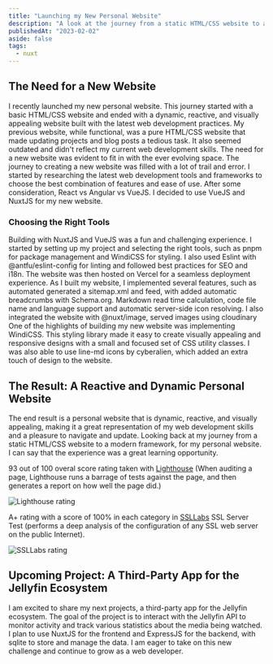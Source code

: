 ```yaml
---
title: "Launching my New Personal Website"
description: "A look at the journey from a static HTML/CSS website to a dynamic, reactive personal website built with NuxtJS and VueJS, showcasing the latest web development practices."
publishedAt: "2023-02-02"
aside: false
tags:
  - nuxt
---
```


## The Need for a New Website
I recently launched my new personal website. This journey started with a basic HTML/CSS website and ended with a dynamic, reactive, and visually appealing website built with the latest web development practices.
My previous website, while functional, was a pure HTML/CSS website that made updating projects and blog posts a tedious task. It also seemed outdated and didn't reflect my current web development skills. The need for a new website was evident to fit in with the ever evolving space.
The journey to creating a new website was filled with a lot of trail and error. I started by researching the latest web development tools and frameworks to choose the best combination of features and ease of use. After some consideration, React vs Angular vs VueJS. I decided to use VueJS and NuxtJS for my new website.

### Choosing the Right Tools
Building with NuxtJS and VueJS was a fun and challenging experience. I started by setting up my project and selecting the right tools, such as pnpm for package management and WindiCSS for styling. I also used Eslint with @antfu/eslint-config for linting and followed best practices for SEO and i18n. The website was then hosted on Vercel for a seamless deployment experience.
As I built my website, I implemented several features, such as automated generated a sitemap.xml and feed, with added automatic breadcrumbs with Schema.org. Markdown read time calculation, code file name and language support and automatic server-side icon resolving. I also integrated the website with @nuxt/image, served images using cloudinary
One of the highlights of building my new website was implementing WindiCSS. This styling library made it easy to create visually appealing and responsive designs with a small and focused set of CSS utility classes. I was also able to use line-md icons by cyberalien, which added an extra touch of design to the website.

## The Result: A Reactive and Dynamic Personal Website
The end result is a personal website that is dynamic, reactive, and visually appealing, making it a great representation of my web development skills and a pleasure to navigate and update. Looking back at my journey from a static HTML/CSS website to a modern framework, for my personal website. I can say that the experience was a great learning opportunity.

93 out of 100 overal score rating taken with [Lighthouse](https://developer.chrome.com/docs/lighthouse/overview/) (When auditing a page, Lighthouse runs a barrage of tests against the page, and then generates a report on how well the page did.)

<Image src="/blog/Lighthouse-rating_amyhf6.png" alt="Lighthouse rating" />

A+ rating with a score of 100% in each category in [SSLLabs](https://www.ssllabs.com/ssltest/) SSL Server Test (performs a deep analysis of the configuration of any SSL web server on the public Internet).

<Image src="/blog/SSLLabs-Rating_vuqnmn.png" alt="SSLLabs rating" />

## Upcoming Project: A Third-Party App for the Jellyfin Ecosystem
I am excited to share my next projects, a third-party app for the Jellyfin ecosystem. The goal of the project is to interact with the Jellyfin API to monitor activity and track various statistics about the media being watched. I plan to use NuxtJS for the frontend and ExpressJS for the backend, with sqlite to store and manage the data. I am eager to take on this new challenge and continue to grow as a web developer.
